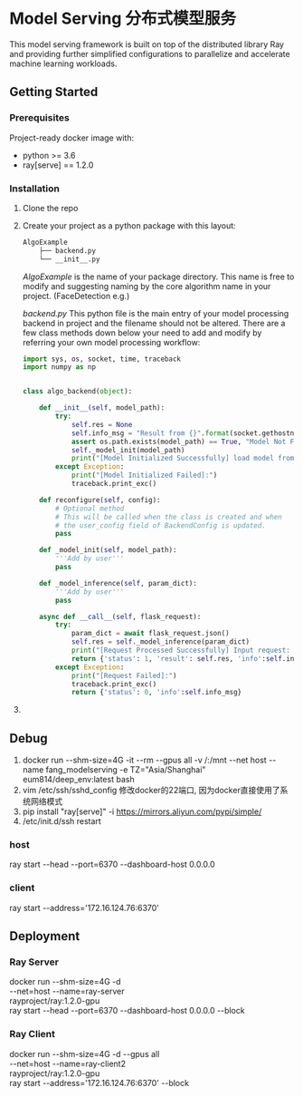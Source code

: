 

# Model Serving 分布式模型服务

This model serving framework is built on top of the distributed library Ray and providing further simplified configurations to parallelize and accelerate machine learning workloads.



## Getting Started



### Prerequisites

Project-ready docker image with:

- python >= 3.6
- ray[serve] == 1.2.0

### Installation

1. Clone the repo

2. Create your project as a python package with this layout:

   ```bash
   AlgoExample
       ├── backend.py
       └── __init__.py
   
   ```

   *AlgoExample* is the name of your package directory. This name is free to modify and suggesting naming by the core algorithm name in your project.  (FaceDetection e.g.)

   *backend.py*   This python file is the main entry of your model processing backend in project and the filename should not be altered.  There are a few class methods down below your need to add and modify by referring your own model processing workflow: 

   ```python
   import sys, os, socket, time, traceback
   import numpy as np
   
   
   class algo_backend(object):
   
       def __init__(self, model_path):
           try:
               self.res = None
               self.info_msg = "Result from {}".format(socket.gethostname())
               assert os.path.exists(model_path) == True, "Model Not Found"
               self._model_init(model_path)
               print("[Model Initialized Successfully] load model from : {}".format(model_path))
           except Exception:
               print("[Model Initialized Failed]:")
               traceback.print_exc()
   
       def reconfigure(self, config):
           # Optional method
           # This will be called when the class is created and when
           # the user_config field of BackendConfig is updated.
           pass
   
       def _model_init(self, model_path):
           '''Add by user'''
           pass
   
       def _model_inference(self, param_dict):
           '''Add by user'''
           pass
   
       async def __call__(self, flask_request):
           try:
               param_dict = await flask_request.json()
               self.res = self._model_inference(param_dict)
               print("[Request Processed Successfully] Input request: {}   Output Result: {}".format(param_dict, res))
               return {'status': 1, 'result': self.res, 'info':self.info_msg}
           except Exception:
               print("[Request Failed]:")
               traceback.print_exc()
               return {'status': 0, 'info':self.info_msg}
   ```

    

3. 



## Debug



1. docker run --shm-size=4G -it --rm --gpus all -v /:/mnt --net host --name fang_modelserving -e TZ="Asia/Shanghai" eum814/deep_env:latest bash
2. vim /etc/ssh/sshd_config 修改docker的22端口, 因为docker直接使用了系统网络模式
3. pip install "ray[serve]" -i https://mirrors.aliyun.com/pypi/simple/
4. /etc/init.d/ssh restart

### host
ray start --head --port=6370 --dashboard-host 0.0.0.0
### client
ray start --address='172.16.124.76:6370'





## Deployment



### Ray Server

docker run --shm-size=4G -d \
           --net=host --name=ray-server \
           rayproject/ray:1.2.0-gpu \
           ray start --head --port=6370 --dashboard-host 0.0.0.0 --block

### Ray Client
docker run --shm-size=4G -d --gpus all\
           --net=host --name=ray-client2 \
           rayproject/ray:1.2.0-gpu \
           ray start --address='172.16.124.76:6370' --block